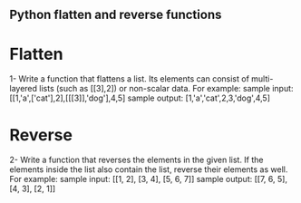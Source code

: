 ## Python flatten and reverse functions

# Flatten
1- Write a function that flattens a list. Its elements can consist of multi-layered lists (such as [[3],2]) or non-scalar data. For example:
sample input: [[1,'a',['cat'],2],[[[3]],'dog'],4,5]
sample output: [1,'a','cat',2,3,'dog',4,5]

# Reverse
2- Write a function that reverses the elements in the given list. If the elements inside the list also contain the list, reverse their elements as well. For example:
sample input: [[1, 2], [3, 4], [5, 6, 7]]
sample output: [[7, 6, 5], [4, 3], [2, 1]]
